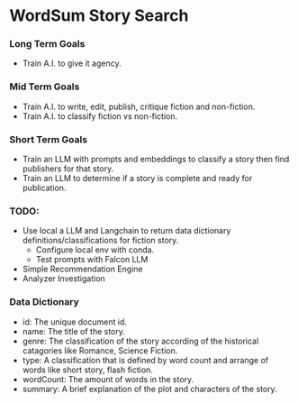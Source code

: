 # WordSum Story Search

### Long Term Goals
- Train A.I. to give it agency.

### Mid Term Goals
- Train A.I. to write, edit, publish, critique fiction and non-fiction.
- Train A.I. to classify fiction vs non-fiction.

### Short Term Goals
- Train an LLM with prompts and embeddings to classify a story then find publishers for that story.
- Train an LLM to determine if a story is complete and ready for publication.

### TODO:
- Use local a LLM and Langchain to return data dictionary definitions/classifications for fiction story.
  - Configure local env with conda.
  - Test prompts with Falcon LLM
- Simple Recommendation Engine
- Analyzer Investigation

### Data Dictionary
- id: The unique document id.
- name: The title of the story.
- genre: The classification of the story according of the historical catagories like Romance, Science Fiction.
- type: A classification that is defined by word count and arrange of words like short story, flash fiction.
- wordCount: The amount of words in the story.
- summary: A brief explanation of the plot and characters of the story.

